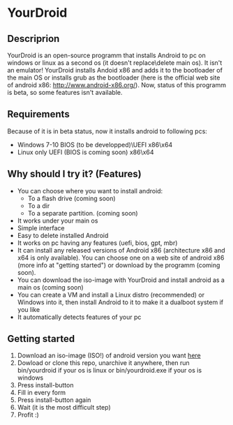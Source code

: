 # YourDroid
## Descriprion
YourDroid is an open-source programm that installs Android to pc on windows or linux as a second os (it doesn't replace\delete main os). It isn't an emulator! YourDroid installs Andoid x86 and adds it to the bootloader of the main OS or installs grub as the bootloader (here is the official web site of android x86: http://www.android-x86.org/). Now, status of this programm is beta, so some  features isn't available.
## Requirements
Because of it is in beta status, now it installs android to following pcs:
- Windows 7-10 BIOS (to be developped)\UEFI x86\x64
- Linux only UEFI (BIOS is coming soon) x86\x64   
## Why should I try it? (Features)
- You can choose where you want to install android: 
	- To a flash drive (coming soon)
	- To a dir 
	- To a separate partition. (coming soon)
- It works under your main os
- Simple interface
- Easy to delete installed Android
- It works on pc having any features (uefi, bios, gpt, mbr)
- It can install any released versions of Android x86 (architecture x86 and x64 is only available). You can choose one on a web site of android x86 (more info at "getting started") or download by the programm (coming soon).
- You can download the iso-image with YourDroid and install android as a main os (coming soon)
- You can create a VM and install a Linux distro (recommended) or Windows into it, then install Android to it to make it a dualboot system if you like
- It automatically detects features of your pc
## Getting started
1. Download an iso-image (ISO!) of android version you want [here](http://www.android-x86.org/download)
2. Dowload or clone this repo, unarchive it anywhere, then run bin/yourdroid if your os is linux or bin/yourdroid.exe if your os is windows
3. Press install-button
4. Fill in every form
5. Press install-button again
6. Wait (it is the most difficult step)
7. Profit :) 
